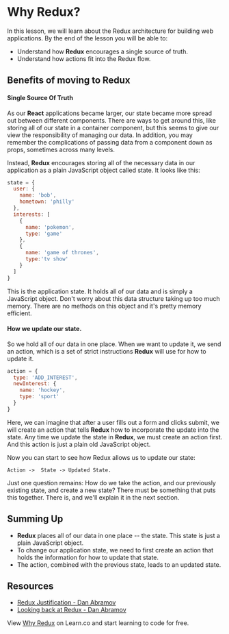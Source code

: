 Why Redux?
==============

In this lesson, we will learn about the Redux architecture for building web applications. By the end of the lesson you will be able to:

* Understand how __Redux__ encourages a single source of truth.
* Understand how actions fit into the Redux flow.

## Benefits of moving to Redux

#### Single Source Of Truth

  As our __React__ applications became larger, our state became more spread out between different components.  There are ways to get around this, like storing all of our state in a container component, but this seems to give our view the responsibility of managing our data.  In addition, you may remember the complications of passing data from a component down as props, sometimes across many levels.

Instead, __Redux__ encourages storing all of the necessary data in our application as a plain JavaScript object called state.  It looks like this:

  ```javascript
  state = {
    user: {
      name: 'bob',
      hometown: 'philly'
    },
    interests: [
      {
        name: 'pokemon',
        type: 'game'
      },
      {
        name: 'game of thrones',
        type:'tv show'
      }
    ]
  }
  ```

This is the application state. It holds all of our data and is simply a JavaScript object.  Don't worry about this data structure taking up too much memory.  There are no methods on this object and it's pretty memory efficient.

#### How we update our state.

  So we hold all of our data in one place.  When we want to update it, we send an action, which is a set of strict instructions __Redux__ will use for how to update it.  

  ```javascript
  action = {
    type: 'ADD_INTEREST',
    newInterest: {
      name: 'hockey',
      type: 'sport'
    }
  }
  ```

  Here, we can imagine that after a user fills out a form and clicks submit, we will create an action that tells __Redux__ how to incorporate the update into the state.  Any time we update the state in __Redux__, we must create an action first. And this action is just a plain old JavaScript object.

  Now you can start to see how Redux allows us to update our state:

  `Action ->  State -> Updated State.`

  Just one question remains: How do we take the action, and our previously existing state, and create a new state? There must be something that puts this together.  There is, and we'll explain it in the next section.

## Summing Up

* __Redux__ places all of our data in one place -- the state.  This state is just a plain JavaScript object.
* To change our application state, we need to first create an action that holds the information for how to update that state.
* The action, combined with the previous state, leads to an updated state.

## Resources
* [Redux Justification - Dan Abramov](https://www.youtube.com/watch?v=xsSnOQynTHs)
* [Looking back at Redux - Dan Abramov](https://www.youtube.com/watch?v=uvAXVMwHJXU)

<p class='util--hide'>View <a href='https://learn.co/lessons/why-redux'>Why Redux</a> on Learn.co and start learning to code for free.</p>
